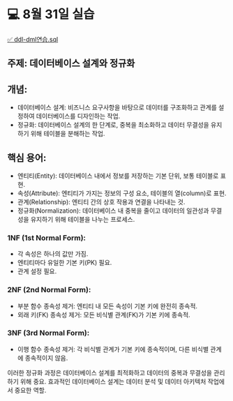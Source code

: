 # 💻 8월 31일 실습

[✅ ddl-dml연습.sql](https://github.com/githubmendong/mariadb-practices/blob/main/sql_%EC%97%B0%EC%8A%B5/ddl-dml%EC%97%B0%EC%8A%B5.sql)    

[//]: # ([✅ 서브쿼리연습.sql]&#40;https://github.com/githubmendong/mariadb-practices/blob/main/sql_%EC%97%B0%EC%8A%B5/%EC%84%9C%EB%B8%8C%EC%BF%BC%EB%A6%AC%EC%97%B0%EC%8A%B5.sql&#41;    )

[//]: # ([✅ 조인연습.sql]&#40;https://github.com/githubmendong/mariadb-practices/blob/main/sql_%EC%97%B0%EC%8A%B5/%EC%A1%B0%EC%9D%B8%EC%97%B0%EC%8A%B5.sql&#41;    )

## **주제: 데이터베이스 설계와 정규화**

## **개념:**
- 데이터베이스 설계: 비즈니스 요구사항을 바탕으로 데이터를 구조화하고 관계를 설정하여 데이터베이스를 디자인하는 작업.
- 정규화: 데이터베이스 설계의 한 단계로, 중복을 최소화하고 데이터 무결성을 유지하기 위해 테이블을 분해하는 작업.

## **핵심 용어:**
- 엔티티(Entity): 데이터베이스 내에서 정보를 저장하는 기본 단위, 보통 테이블로 표현.
- 속성(Attribute): 엔티티가 가지는 정보의 구성 요소, 테이블의 열(column)로 표현.
- 관계(Relationship): 엔티티 간의 상호 작용과 연결을 나타내는 것.
- 정규화(Normalization): 데이터베이스 내 중복을 줄이고 데이터의 일관성과 무결성을 유지하기 위해 테이블을 나누는 프로세스.

### **1NF (1st Normal Form):**
- 각 속성은 하나의 값만 가짐.
- 엔티티마다 유일한 기본 키(PK) 필요.
- 관계 설정 필요.

### **2NF (2nd Normal Form):**
- 부분 함수 종속성 제거: 엔티티 내 모든 속성이 기본 키에 완전히 종속적.
- 외래 키(FK) 종속성 제거: 모든 비식별 관계(FK)가 기본 키에 종속적.

### **3NF (3rd Normal Form):**
- 이행 함수 종속성 제거: 각 비식별 관계가 기본 키에 종속적이며, 다른 비식별 관계에 종속적이지 않음.

이러한 정규화 과정은 데이터베이스 설계를 최적화하고 데이터의 중복과 무결성을 관리하기 위해 중요.
효과적인 데이터베이스 설계는 데이터 분석 및 데이터 아키텍처 작업에서 중요한 역할.